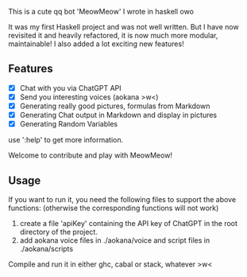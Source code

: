 This is a cute qq bot 'MeowMeow' I wrote in haskell owo

It was my first Haskell project and was not well written. But I have now revisited it and heavily refactored, it is now much more modular, maintainable! I also added a lot exciting new features!

## Features
- [x] Chat with you via ChatGPT API
- [x] Send you interesting voices (aokana >w<)
- [x] Generating really good pictures, formulas from Markdown
- [x] Generating Chat output in Markdown and display in pictures
- [x] Generating Random Variables

use ':help' to get more information.

Welcome to contribute and play with MeowMeow!

## Usage

If you want to run it, you need the following files to support the above functions: (otherwise the corresponding functions will not work)

1. create a file 'apiKey' containing the API key of ChatGPT in the root directory of the project.
2. add aokana voice files in ./aokana/voice and script files in ./aokana/scripts

Compile and run it in either ghc, cabal or stack, whatever >w<

